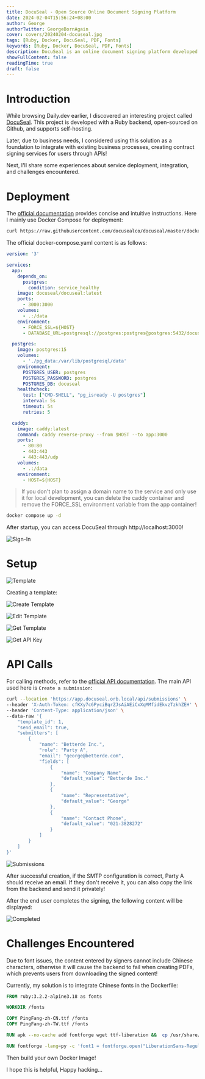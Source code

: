 ```yaml
---
title: DocuSeal - Open Source Online Document Signing Platform
date: 2024-02-04T15:56:24+08:00
author: George
authorTwitter: GeorgeBornAgain
cover: covers/20240204-docuseal.jpg
tags: [Ruby, Docker, DocuSeal, PDF, Fonts]
keywords: [Ruby, Docker, DocuSeal, PDF, Fonts]
description: DocuSeal is an online document signing platform developed with Ruby, allowing you and your clients to sign documents online in the simplest way...
showFullContent: false
readingTime: true
draft: false
---
```


# Introduction

While browsing Daily.dev earlier, I discovered an interesting project called [DocuSeal](https://www.docuseal.co/). This project is developed with a Ruby backend, open-sourced on Github, and supports self-hosting.

Later, due to business needs, I considered using this solution as a foundation to integrate with existing business processes, creating contract signing services for users through APIs!

Next, I'll share some experiences about service deployment, integration, and challenges encountered.

# Deployment

The [official documentation](https://www.docuseal.co/install#docker-instructions) provides concise and intuitive instructions. Here I mainly use Docker Compose for deployment:

```bash
curl https://raw.githubusercontent.com/docusealco/docuseal/master/docker-compose.yml > docker-compose.yml
```

The official docker-compose.yaml content is as follows:

```yaml
version: '3'

services:
  app:
    depends_on:
      postgres:
        condition: service_healthy
    image: docuseal/docuseal:latest
    ports:
      - 3000:3000
    volumes:
      - .:/data
    environment:
      - FORCE_SSL=${HOST}
      - DATABASE_URL=postgresql://postgres:postgres@postgres:5432/docuseal

  postgres:
    image: postgres:15
    volumes:
      - './pg_data:/var/lib/postgresql/data'
    environment:
      POSTGRES_USER: postgres
      POSTGRES_PASSWORD: postgres
      POSTGRES_DB: docuseal
    healthcheck:
      test: ["CMD-SHELL", "pg_isready -U postgres"]
      interval: 5s
      timeout: 5s
      retries: 5

  caddy:
    image: caddy:latest
    command: caddy reverse-proxy --from $HOST --to app:3000
    ports:
      - 80:80
      - 443:443
      - 443:443/udp
    volumes:
      - .:/data
    environment:
      - HOST=${HOST}
```

> If you don't plan to assign a domain name to the service and only use it for local development, you can delete the caddy container and remove the FORCE_SSL environment variable from the app container!

```bash
docker compose up -d
```

After startup, you can access DocuSeal through http://localhost:3000!

![Sign-In](/article/20240204-docuseal-sign-in.png)

# Setup

![Template](/article/20240204-docuseal-template-index.png)

Creating a template:

![Create Template](/article/20240204-docuseal-create-template.png)

![Edit Template](/article/20240204-docuseal-edit-template.png)

![Get Template](/article/20240204-docuseal-get-template-id.png)

![Get API Key](/article/20240204-docuseal-api-key.png)

# API Calls

For calling methods, refer to the [official API documentation](https://www.docuseal.co/docs/api). The main API used here is `Create a submission`:

```bash
curl --location 'https://app.docuseal.orb.local/api/submissions' \
--header 'X-Auth-Token: cfKXy7c6PyciBqrZJsAiAEiCxXqMMfidEkvzTzkhZEH' \
--header 'Content-Type: application/json' \
--data-raw '{
    "template_id": 1,
    "send_email": true,
    "submitters": [
        {
            "name": "Betterde Inc.",
            "role": "Party A",
            "email": "george@betterde.com",
            "fields": [
                {
                    "name": "Company Name",
                    "default_value": "Betterde Inc."
                },
                {
                    "name": "Representative",
                    "default_value": "George"
                },
                {
                    "name": "Contact Phone",
                    "default_value": "021-3828272"
                }
            ]
        }
    ]
}'
```

![Submissions](/article/20240204-docuseal-submissions.png)

After successful creation, if the SMTP configuration is correct, Party A should receive an email. If they don't receive it, you can also copy the link from the backend and send it privately!

After the end user completes the signing, the following content will be displayed:

![Completed](/article/20240204-docuseal-signed.png)

# Challenges Encountered

Due to font issues, the content entered by signers cannot include Chinese characters, otherwise it will cause the backend to fail when creating PDFs, which prevents users from downloading the signed content!

Currently, my solution is to integrate Chinese fonts in the Dockerfile:

```Dockerfile
FROM ruby:3.2.2-alpine3.18 as fonts

WORKDIR /fonts

COPY PingFang-zh-CN.ttf /fonts
COPY PingFang-zh-TW.ttf /fonts

RUN apk --no-cache add fontforge wget ttf-liberation &&  cp /usr/share/fonts/liberation/LiberationSans-Regular.ttf /usr/share/fonts/liberation/LiberationSans-Bold.ttf . && wget https://cdn.jsdelivr.net/gh/notofonts/notofonts.github.io/fonts/NotoSansArabic/hinted/ttf/NotoSansArabic-Regular.ttf && wget https://github.com/impallari/DancingScript/raw/master/fonts/DancingScript-Regular.otf && wget https://github.com/impallari/DancingScript/raw/master/OFL.txt

RUN fontforge -lang=py -c 'font1 = fontforge.open("LiberationSans-Regular.ttf"); font2 = fontforge.open("NotoSansArabic-Regular.ttf"); font3 = fontforge.open("PingFang-zh-CN.ttf"); font4 = fontforge.open("PingFang-zh-TW.ttf"); font1.mergeFonts(font2); font1.mergeFonts(font3); font1.mergeFonts(font4); font1.generate("LiberationSans-Regular.ttf")'
```

Then build your own Docker Image!

I hope this is helpful, Happy hacking...